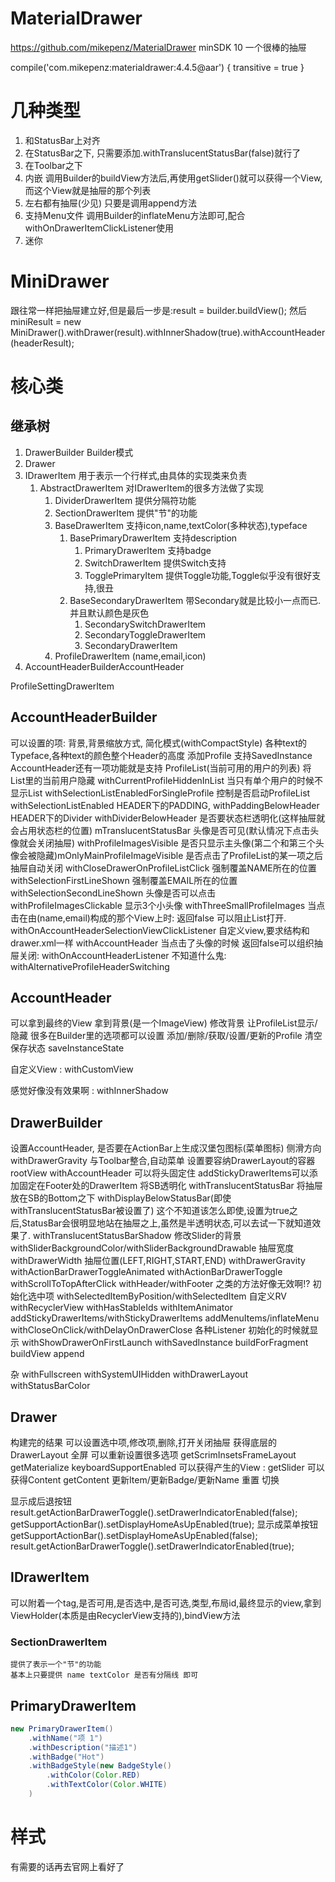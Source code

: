 # MaterialDrawer #
https://github.com/mikepenz/MaterialDrawer
minSDK 10
一个很棒的抽屉

compile('com.mikepenz:materialdrawer:4.4.5@aar') {
    transitive = true
}

# 几种类型 #
1. 和StatusBar上对齐
2. 在StatusBar之下, 只需要添加.withTranslucentStatusBar(false)就行了
3. 在Toolbar之下
4. 内嵌 调用Builder的buildView方法后,再使用getSlider()就可以获得一个View,而这个View就是抽屉的那个列表
5. 左右都有抽屉(少见) 只要是调用append方法
6. 支持Menu文件 调用Builder的inflateMenu方法即可,配合withOnDrawerItemClickListener使用
7. 迷你

# MiniDrawer #
跟往常一样把抽屉建立好,但是最后一步是:result = builder.buildView();
然后miniResult = new MiniDrawer().withDrawer(result).withInnerShadow(true).withAccountHeader(headerResult);


# 核心类 #

## 继承树 ##
1. DrawerBuilder Builder模式
2. Drawer
3. IDrawerItem 用于表示一个行样式,由具体的实现类来负责
	1. AbstractDrawerItem 对IDrawerItem的很多方法做了实现
		1. DividerDrawerItem 提供分隔符功能
		2. SectionDrawerItem 提供"节"的功能
		3. BaseDrawerItem 支持icon,name,textColor(多种状态),typeface
			1. BasePrimaryDrawerItem 支持description
				1. PrimaryDrawerItem 支持badge
				2. SwitchDrawerItem 提供Switch支持
				3. TogglePrimaryItem 提供Toggle功能,Toggle似乎没有很好支持,很丑
			2. BaseSecondaryDrawerItem 带Secondary就是比较小一点而已.并且默认颜色是灰色
				1. SecondarySwitchDrawerItem
				2. SecondaryToggleDrawerItem
				3. SecondaryDrawerItem
		4. ProfileDrawerItem (name,email,icon)
4. AccountHeaderBuilderAccountHeader


ProfileSettingDrawerItem


## AccountHeaderBuilder ##
可以设置的项: 背景,背景缩放方式, 简化模式(withCompactStyle) 
各种text的Typeface,各种text的颜色整个Header的高度
添加Profile 支持SavedInstance
AccountHeader还有一项功能就是支持 ProfileList(当前可用的用户的列表)
将List里的当前用户隐藏 withCurrentProfileHiddenInList
当只有单个用户的时候不显示List withSelectionListEnabledForSingleProfile
控制是否启动ProfileList withSelectionListEnabled
HEADER下的PADDING, withPaddingBelowHeader
HEADER下的Divider withDividerBelowHeader
是否要状态栏透明化(这样抽屉就会占用状态栏的位置) mTranslucentStatusBar
头像是否可见(默认情况下点击头像就会关闭抽屉) withProfileImagesVisible
是否只显示主头像(第二个和第三个头像会被隐藏)mOnlyMainProfileImageVisible
是否点击了ProfileList的某一项之后抽屉自动关闭 withCloseDrawerOnProfileListClick
强制覆盖NAME所在的位置 withSelectionFirstLineShown
强制覆盖EMAIL所在的位置 withSelectionSecondLineShown
头像是否可以点击 withProfileImagesClickable
显示3个小头像 withThreeSmallProfileImages
当点击在由(name,email)构成的那个View上时: 返回false 可以阻止List打开. withOnAccountHeaderSelectionViewClickListener
自定义view,要求结构和drawer.xml一样 withAccountHeader
当点击了头像的时候 返回false可以组织抽屉关闭: withOnAccountHeaderListener
不知道什么鬼:
withAlternativeProfileHeaderSwitching

## AccountHeader ##
可以拿到最终的View 拿到背景(是一个ImageView)
修改背景
让ProfileList显示/隐藏
很多在Builder里的选项都可以设置
添加/删除/获取/设置/更新的Profile
清空
保存状态 saveInstanceState



自定义View : withCustomView

感觉好像没有效果啊 :
withInnerShadow


## DrawerBuilder ##
设置AccountHeader,
是否要在ActionBar上生成汉堡包图标(菜单图标)
侧滑方向withDrawerGravity
与Toolbar整合,自动菜单
设置要容纳DrawerLayout的容器 rootView
withAccountHeader 可以将头固定住
addStickyDrawerItems可以添加固定在Footer处的DrawerItem
将SB透明化 withTranslucentStatusBar
将抽屉放在SB的Bottom之下 withDisplayBelowStatusBar(即使withTranslucentStatusBar被设置了)
这个不知道该怎么即使,设置为true之后,StatusBar会很明显地站在抽屉之上,虽然是半透明状态,可以去试一下就知道效果了. withTranslucentStatusBarShadow
修改Slider的背景 withSliderBackgroundColor/withSliderBackgroundDrawable
抽屉宽度 withDrawerWidth
抽屉位置(LEFT,RIGHT,START,END) withDrawerGravity
withActionBarDrawerToggleAnimated
withActionBarDrawerToggle
withScrollToTopAfterClick
withHeader/withFooter 之类的方法好像无效啊!?
初始化选中项 withSelectedItemByPosition/withSelectedItem
自定义RV withRecyclerView
withHasStableIds
withItemAnimator
addStickyDrawerItems/withStickyDrawerItems
addMenuItems/inflateMenu
withCloseOnClick/withDelayOnDrawerClose
各种Listener
初始化的时候就显示 withShowDrawerOnFirstLaunch
withSavedInstance buildForFragment buildView append

杂
withFullscreen
withSystemUIHidden
withDrawerLayout
withStatusBarColor


## Drawer ##
构建完的结果
可以设置选中项,修改项,删除,打开关闭抽屉
获得底层的DrawerLayout
全屏
可以重新设置很多选项
getScrimInsetsFrameLayout getMaterialize
keyboardSupportEnabled
可以获得产生的View : getSlider
可以获得Content getContent
更新Item/更新Badge/更新Name
重置 切换


显示成后退按钮
result.getActionBarDrawerToggle().setDrawerIndicatorEnabled(false);
getSupportActionBar().setDisplayHomeAsUpEnabled(true);
显示成菜单按钮
getSupportActionBar().setDisplayHomeAsUpEnabled(false);
result.getActionBarDrawerToggle().setDrawerIndicatorEnabled(true);





## IDrawerItem ##
可以附着一个tag,是否可用,是否选中,是否可选,类型,布局id,最终显示的view,拿到ViewHolder(本质是由RecyclerView支持的),bindView方法

### SectionDrawerItem ###
	提供了表示一个"节"的功能
	基本上只要提供 name textColor 是否有分隔线 即可
	
## PrimaryDrawerItem ##
```java
new PrimaryDrawerItem()
	.withName("项 1")
	.withDescription("描述1")
	.withBadge("Hot")
	.withBadgeStyle(new BadgeStyle()
		.withColor(Color.RED)
		.withTextColor(Color.WHITE)
	)
```




# 样式 #
有需要的话再去官网上看好了
